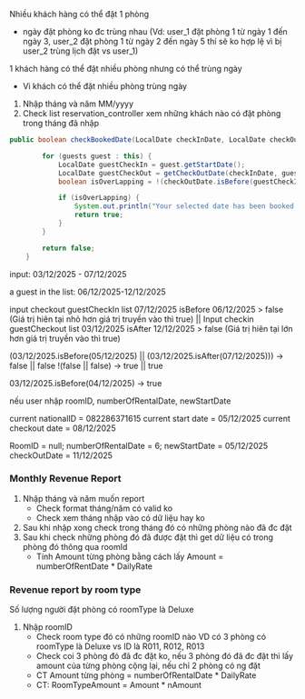 Nhiều khách hàng có thể đặt 1 phòng
+ ngày đặt phòng ko đc trùng nhau (Vd: user_1 đặt phòng 1 từ ngày 1 đến ngày 3, user_2 đặt phòng 1 từ ngày 2 đến ngày 5 thí sẽ ko hợp lệ vì bị user_2 trùng lịch đặt vs user_1)

1 khách hàng có thể đặt nhiều phòng nhưng có thể trùng ngày
+ Vì khách có thể đặt nhiều phòng trùng ngày 

1. Nhập tháng và năm MM/yyyy
2. Check list reservation_controller xem những khách nào có đặt phòng trong tháng đã nhập



```Java
public boolean checkBookedDate(LocalDate checkInDate, LocalDate checkOutDate) {

        for (guests guest : this) {
            LocalDate guestCheckIn = guest.getStartDate();
            LocalDate guestCheckOut = getCheckOutDate(checkInDate, guest.getNumOfRentalDays());
            boolean isOverLapping = !(checkOutDate.isBefore(guestCheckIn) || checkInDate.isAfter(guestCheckOut));

            if (isOverLapping) {
                System.out.println("Your selected date has been booked.");
                return true;
            }
        }

        return false;
    }
```

input: 03/12/2025 - 07/12/2025

a guest in the list: 06/12/2025-12/12/2025

input checkout      guestCheckIn list
07/12/2025 isBefore 06/12/2025 > false (Giá trị hiên tại nhỏ hơn giá trị truyền vào thì true)
||
Input checkin      guestCheckout list
03/12/2025 isAfter 12/12/2025 > false (Giá trị hiên tại lớn hơn giá trị truyền vào thì true)

(03/12/2025.isBefore(05/12/2025) || (03/12/2025.isAfter(07/12/2025)))
-> false || false
!(false || false) -> true || true

03/12/2025.isBefore(04/12/2025) -> true

nếu user nhập roomID, numberOfRentalDate, newStartDate

current nationalID = 082286371615
current start date = 05/12/2025
current checkout date = 08/12/2025

RoomID = null;
numberOfRentalDate = 6;
newStartDate = 05/12/2025
checkOutDate = 11/12/2025

### Monthly Revenue Report 

1. Nhập tháng và năm muốn report
	- Check format tháng/năm có valid ko
	- Check xem tháng nhập vào có dữ liệu hay ko 
2. Sau khi nhập xong check trong tháng đó có những phòng nào đã đc đặt
3. Sau khi check những phòng đó đã được đặt thì get dữ liệu có trong phòng đó thông qua roomId
	+ Tính Amount từng phòng bằng cách lấy Amount = numberOfRentDate * DailyRate

### Revenue report by room type

Số lượng người đặt phòng có roomType là Deluxe

1. Nhập roomID
	+ Check room type đó có những roomID nào VD có 3 phòng có roomType là Deluxe vs ID là R011, R012, R013
	+ Check coi 3 phòng đó đã đc đặt ko, nếu 3 phòng đó đã đc đặt thì lấy amount của từng phòng cộng lại, nếu chỉ 2 phòng có ng đặt
	+ CT Amount từng phòng = numberOfRentalDate * DailyRate
	+ CT: RoomTypeAmount = Amount * nAmount